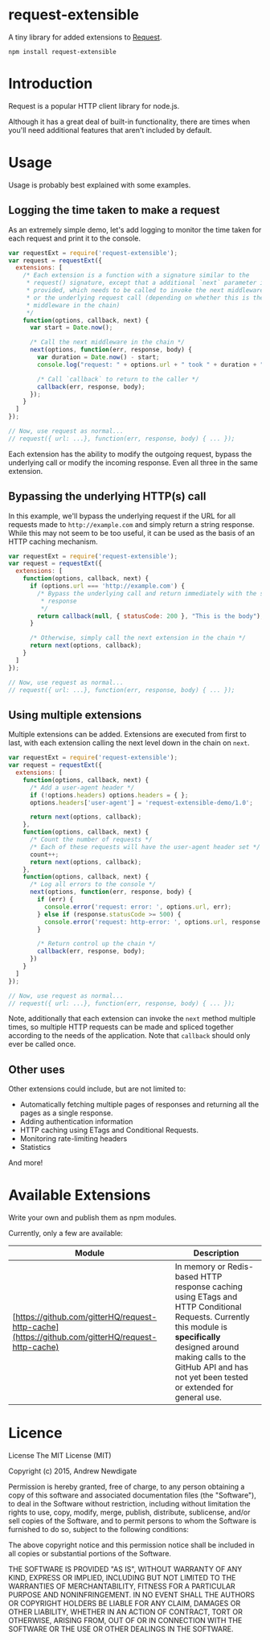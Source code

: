 # request-extensible

A tiny library for added extensions to [Request](https://github.com/request/request).

```
npm install request-extensible
```

# Introduction

Request is a popular HTTP client library for node.js.

Although it has a great deal of built-in functionality, there are times when
you'll need additional features that aren't included by default.


# Usage

Usage is probably best explained with some examples.

## Logging the time taken to make a request

As an extremely simple demo, let's add logging to monitor the time taken for
each request and print it to the console.

```javascript
var requestExt = require('request-extensible');
var request = requestExt({
  extensions: [
    /* Each extension is a function with a signature similar to the
     * request() signature, except that a additional `next` parameter is
     * provided, which needs to be called to invoke the next middleware,
     * or the underlying request call (depending on whether this is the last
     * middleware in the chain)
     */
    function(options, callback, next) {
      var start = Date.now();

      /* Call the next middleware in the chain */
      next(options, function(err, response, body) {
        var duration = Date.now() - start;
        console.log("request: " + options.url + " took " + duration + "ms");

        /* Call `callback` to return to the caller */
        callback(err, response, body);
      });
    }
  ]
});

// Now, use request as normal...
// request({ url: ...}, function(err, response, body) { ... });
```

Each extension has the ability to modify the outgoing request, bypass the
underlying call or modify the incoming response. Even all three in the same
extension.

## Bypassing the underlying HTTP(s) call

In this example, we'll bypass the underlying request if the URL for all
requests made to `http://example.com` and simply return a string response. While
this may not seem to be too useful, it can be used as the basis of an HTTP
caching mechanism.

```javascript
var requestExt = require('request-extensible');
var request = requestExt({
  extensions: [
    function(options, callback, next) {
      if (options.url === 'http://example.com') {
        /* Bypass the underlying call and return immediately with the static
         * response
         */
        return callback(null, { statusCode: 200 }, "This is the body");
      }

      /* Otherwise, simply call the next extension in the chain */
      return next(options, callback);
    }
  ]
});

// Now, use request as normal...
// request({ url: ...}, function(err, response, body) { ... });
```

## Using multiple extensions

Multiple extensions can be added. Extensions are executed from first to last,
with each extension calling the next level down in the chain on `next`.

```javascript
var requestExt = require('request-extensible');
var request = requestExt({
  extensions: [
    function(options, callback, next) {
      /* Add a user-agent header */
      if (!options.headers) options.headers = { };
      options.headers['user-agent'] = 'request-extensible-demo/1.0';

      return next(options, callback);
    },
    function(options, callback, next) {
      /* Count the number of requests */
      /* Each of these requests will have the user-agent header set */
      count++;
      return next(options, callback);
    },
    function(options, callback, next) {
      /* Log all errors to the console */
      next(options, function(err, response, body) {
        if (err) {
          console.error('request: error: ', options.url, err);
        } else if (response.statusCode >= 500) {
          console.error('request: http-error: ', options.url, response.statusCode);
        }

        /* Return control up the chain */
        callback(err, response, body);
      })
    }
  ]
});

// Now, use request as normal...
// request({ url: ...}, function(err, response, body) { ... });
```


Note, additionally that each extension can invoke the `next` method multiple
times, so multiple HTTP requests can be made and spliced together according to
the needs of the application. Note that `callback` should only ever be called
once.

## Other uses

Other extensions could include, but are not limited to:

* Automatically fetching multiple pages of responses and returning all the pages as a single response.
* Adding authentication information
* HTTP caching using ETags and Conditional Requests.
* Monitoring rate-limiting headers
* Statistics

And more!


# Available Extensions

Write your own and publish them as npm modules.

Currently, only a few are available:

| Module               | Description |
|----------------------|---|
| [https://github.com/gitterHQ/request-http-cache](https://github.com/gitterHQ/request-http-cache) | In memory or Redis-based HTTP response caching using ETags and HTTP Conditional Requests. Currently this module is **specifically** designed around making calls to the GitHub API and has not yet been tested or extended for general use.  |


# Licence

License
The MIT License (MIT)

Copyright (c) 2015, Andrew Newdigate

Permission is hereby granted, free of charge, to any person obtaining a copy
of this software and associated documentation files (the "Software"), to deal
in the Software without restriction, including without limitation the rights
to use, copy, modify, merge, publish, distribute, sublicense, and/or sell
copies of the Software, and to permit persons to whom the Software is
furnished to do so, subject to the following conditions:

The above copyright notice and this permission notice shall be included in all
copies or substantial portions of the Software.

THE SOFTWARE IS PROVIDED "AS IS", WITHOUT WARRANTY OF ANY KIND, EXPRESS OR
IMPLIED, INCLUDING BUT NOT LIMITED TO THE WARRANTIES OF MERCHANTABILITY,
FITNESS FOR A PARTICULAR PURPOSE AND NONINFRINGEMENT. IN NO EVENT SHALL THE
AUTHORS OR COPYRIGHT HOLDERS BE LIABLE FOR ANY CLAIM, DAMAGES OR OTHER
LIABILITY, WHETHER IN AN ACTION OF CONTRACT, TORT OR OTHERWISE, ARISING FROM,
OUT OF OR IN CONNECTION WITH THE SOFTWARE OR THE USE OR OTHER DEALINGS IN THE
SOFTWARE.
